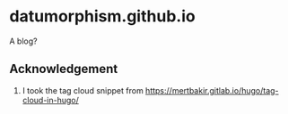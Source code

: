 # datumorphism.github.io

A blog?

## Acknowledgement

1. I took the tag cloud snippet from https://mertbakir.gitlab.io/hugo/tag-cloud-in-hugo/